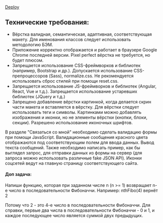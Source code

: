 [Deploy](https://krainet-project-r39aovtpr-heidvaldhalvardsons-projects.vercel.app/)

## Технические требования:

* Вёрстка валидная, семантическая, адаптивная, соответствующая макету. Для именования классов следует использовать методологию БЭМ.
* Приложение корректно отображается и работает в браузере Google Chrome последней версии. Pixel perfect вёрстка не требуется, но будет плюсом.
*	Запрещается использование CSS-фреймворков и библиотек (например, Bootstrap и др.). Допускается использование CSS-препроцессоров (Sass), normalize.css. Не рекомендуется использовать сброс стилей при помощи reset.css.
*	Запрещается использование JS-фреймворков и библиотек (Angular, React, Vue и т.д.). Запрещается использование устаревших библиотек (JQuery и т.д.)
*	Запрещено добавление вёрстки картинкой, когда делается скрин части макета и вставляется в вёрстку. Для вёрстки следует использовать теги и символы. Картинками можно добавлять изображения и иконки, но не элементы вёрстки (кнопки, блоки, секции). Разрешено использование иконочных шрифтов.

В разделе "Связаться со мной" необходимо сделать валидацию формы при помощи JavaScript. Валидационные сообщения красного цвета отображаются под соответствующим полем для ввода данных. Вывод текста сообщений. Также необходимо написать пример, как бы выглядел запрос, для отправки данных из формы на сервер (для запроса можно использовать различные fake JSON API). Иконки соцсетей ведут на главную страницу соответствующего сайта.

#### Доп задача:
Напиши функцию, которая при заданном числе n (n >= 1) возвращает n-е число в последовательности Фибоначчи.
Например:
 nthFibo(4) вернёт 2

Потому что 2 - это 4-е число в последовательности Фибоначчи.
Для справки, первые два числа в последовательности Фибоначчи - 0 и 1, и каждое последующее число является суммой двух предыдущих.
